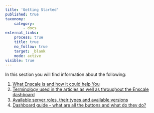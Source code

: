 ```yaml
---
title: 'Getting Started'
published: true
taxonomy:
    category:
        - docs
external_links:
    process: true
    title: true
    no_follow: true
    target: _blank
    mode: active
visible: true
---
```


In this section you will find information about the following:

1. [What Enscale is and how it could help You](/getting-started/introduction-to-enscale)
2. [Terminology used in the articles as well as throughout the Enscale dashboard](/getting-started/key-terms)
3. [Available server roles, their types and available versions](/getting-started/servers-and-technologies)
4. [Dashboard guide - what are all the buttons and what do they do?](/getting-started/dashboard-guide)